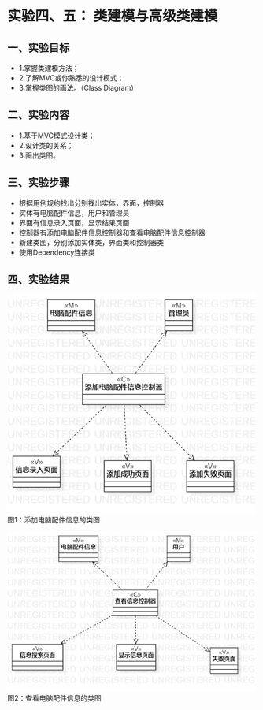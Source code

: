 # 实验四、五： 类建模与高级类建模

## 一、实验目标

- 1.掌握类建模方法；
- 2.了解MVC或你熟悉的设计模式；
- 3.掌握类图的画法。（Class Diagram）


## 二、实验内容

- 1.基于MVC模式设计类；
- 2.设计类的关系；
- 3.画出类图。

## 三、实验步骤
- 根据用例规约找出分别找出实体，界面，控制器
- 实体有电脑配件信息，用户和管理员
- 界面有信息录入页面，显示结果页面
- 控制器有添加电脑配件信息控制器和查看电脑配件信息控制器
- 新建类图，分别添加实体类，界面类和控制器类
- 使用Dependency连接类



## 四、实验结果

![类图](./Lab4_ClassDiagram2.jpg)  
图1：添加电脑配件信息的类图

![类图](./Lab4_ClassDiagram1.jpg)  
图2：查看电脑配件信息的类图

